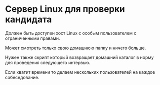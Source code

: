 # Сервер Linux для проверки кандидата
Должен быть доступен хост Linux с особым пользователем с ограниченными правами.

Может смотреть только свою домашнюю папку и ничего больше.

Нужен также скрипт который возвращает домашний каталог в норму для проведения следующего интервью.

Если хватит времени то делаем нескольких пользователей на каждое собеседование.